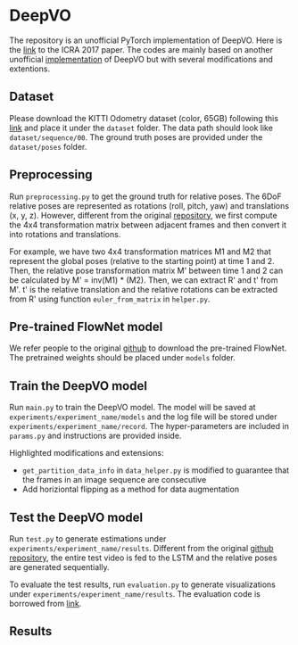 # DeepVO
The repository is an unofficial PyTorch implementation of DeepVO. Here is the [link](https://ieeexplore.ieee.org/stamp/stamp.jsp?arnumber=7989236) to the ICRA 2017 paper. The codes are mainly based on another unofficial [implementation](https://github.com/ChiWeiHsiao/DeepVO-pytorch) of DeepVO but with several modifications and extentions. 

## Dataset
Please download the KITTI Odometry dataset (color, 65GB) following this [link](http://www.cvlibs.net/datasets/kitti/eval_odometry.php) and place it under the `dataset` folder. The data path should look like `dataset/sequence/00`. The ground truth poses are provided under the `dataset/poses` folder.

## Preprocessing
Run `preprocessing.py` to get the ground truth for relative poses. The 6DoF relative poses are represented as rotations (roll, pitch, yaw) and translations (x, y, z). However, different from the original [repository](https://github.com/ChiWeiHsiao/DeepVO-pytorch/blob/master/preprocess.py), we first compute the 4x4 transformation matrix between adjacent frames and then convert it into rotations and translations. 

For example, we have two 4x4 transformation matrices M1 and M2 that represent the global poses (relative to the starting point) at time 1 and 2. Then, the relative pose transformation matrix M' between time 1 and 2 can be calculated by M' = inv(M1) * (M2). Then, we can extract R' and t' from M'. t' is the relative translation and the relative rotations can be extracted from R' using function `euler_from_matrix` in `helper.py`.

## Pre-trained FlowNet model
We refer people to the original [github](https://github.com/ChiWeiHsiao/DeepVO-pytorch) to download the pre-trained FlowNet. The pretrained weights should be placed under `models` folder. 

## Train the DeepVO model
Run `main.py` to train the DeepVO model. The model will be saved at `experiments/experiment_name/models` and the log file will be stored under `experiments/experiment_name/record`. The hyper-parameters are included in `params.py` and instructions are provided inside. 

Highlighted modifications and extensions:
  - `get_partition_data_info` in `data_helper.py` is modified to guarantee that the frames in an image sequence are consecutive
  - Add horiziontal flipping as a method for data augmentation

## Test the DeepVO model
Run `test.py` to generate estimations under `experiments/experiment_name/results`. Different from the original [github repository](https://github.com/ChiWeiHsiao/DeepVO-pytorch), the entire test video is fed to the LSTM and the relative poses are generated sequentially. 

To evaluate the test results, run `evaluation.py` to generate visualizations under `experiments/experiment_name/results`. The evaluation code is borrowed from [link](https://github.com/LeoQLi/KITTI_odometry_evaluation_tool). 

## Results 

